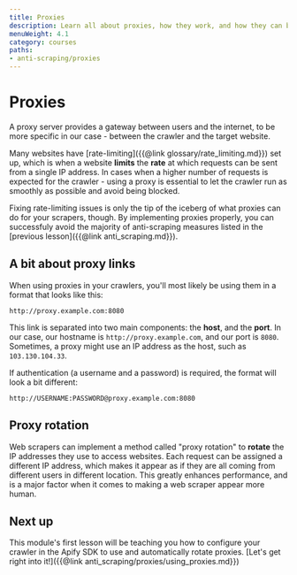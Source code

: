 ```yaml
---
title: Proxies
description: Learn all about proxies, how they work, and how they can be leveraged in a scraper to avoid blocking and other anti-scraping tactics.
menuWeight: 4.1
category: courses
paths:
- anti-scraping/proxies
---
```


# [](#about-proxies) Proxies

A proxy server provides a gateway between users and the internet, to be more specific in our case - between the crawler and the target website.

Many websites have [rate-limiting]({{@link glossary/rate_limiting.md}}) set up, which is when a website **limits** the **rate** at which requests can be sent from a single IP address. In cases when a higher number of requests is expected for the crawler - using a proxy is essential to let the crawler run as smoothly as possible and avoid being blocked.

Fixing rate-limiting issues is only the tip of the iceberg of what proxies can do for your scrapers, though. By implementing proxies properly, you can successfuly avoid the majority of anti-scraping measures listed in the [previous lesson]({{@link anti_scraping.md}}).

## [](#understanding-proxy-links) A bit about proxy links

When using proxies in your crawlers, you'll most likely be using them in a format that looks like this:

```text
http://proxy.example.com:8080
```

This link is separated into two main components: the **host**, and the **port**. In our case, our hostname is `http://proxy.example.com`, and our port is `8080`. Sometimes, a proxy might use an IP address as the host, such as `103.130.104.33`.

If authentication (a username and a password) is required, the format will look a bit different:

```text
http://USERNAME:PASSWORD@proxy.example.com:8080
```

## [](#proxy-rotation) Proxy rotation

Web scrapers can implement a method called "proxy rotation" to **rotate** the IP addresses they use to access websites. Each request can be assigned a different IP address, which makes it appear as if they are all coming from different users in different location. This greatly enhances performance, and is a major factor when it comes to making a web scraper appear more human.

## [](#next) Next up

This module's first lesson will be teaching you how to configure your crawler in the Apify SDK to use and automatically rotate proxies. [Let's get right into it!]({{@link anti_scraping/proxies/using_proxies.md}})
